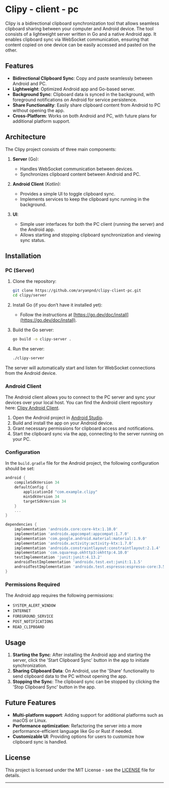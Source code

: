 # Clipy - client - pc

Clipy is a bidirectional clipboard synchronization tool that allows seamless clipboard sharing between your computer and Android device. The tool consists of a lightweight server written in Go and a native Android app. It enables clipboard sync via WebSocket communication, ensuring that content copied on one device can be easily accessed and pasted on the other.

## Features

- **Bidirectional Clipboard Sync**: Copy and paste seamlessly between Android and PC.
- **Lightweight**: Optimized Android app and Go-based server.
- **Background Sync**: Clipboard data is synced in the background, with foreground notifications on Android for service persistence.
- **Share Functionality**: Easily share clipboard content from Android to PC without opening the app.
- **Cross-Platform**: Works on both Android and PC, with future plans for additional platform support.

## Architecture

The Clipy project consists of three main components:

1. **Server** (Go):
   - Handles WebSocket communication between devices.
   - Synchronizes clipboard content between Android and PC.
   
2. **Android Client** (Kotlin):
   - Provides a simple UI to toggle clipboard sync.
   - Implements services to keep the clipboard sync running in the background.

3. **UI**:
   - Simple user interfaces for both the PC client (running the server) and the Android app.
   - Allows starting and stopping clipboard synchronization and viewing sync status.

## Installation

### PC (Server)

1. Clone the repository:
   ```bash
   git clone https://github.com/aryanpnd/clipy-client-pc.git
   cd clipy/server
   ```

2. Install Go (if you don’t have it installed yet):
   - Follow the instructions at [https://go.dev/doc/install](https://go.dev/doc/install).

3. Build the Go server:
   ```bash
   go build -o clipy-server .
   ```

4. Run the server:
   ```bash
   ./clipy-server
   ```

The server will automatically start and listen for WebSocket connections from the Android device.

### Android Client

The Android client allows you to connect to the PC server and sync your devices over your local host. You can find the Android client repository here: [Clipy Android Client](https://github.com/aryanpnd/clipy-client-android).

1. Open the Android project in [Android Studio](https://developer.android.com/studio).
2. Build and install the app on your Android device.
3. Grant necessary permissions for clipboard access and notifications.
4. Start the clipboard sync via the app, connecting to the server running on your PC.

### Configuration

In the `build.gradle` file for the Android project, the following configuration should be set:

```gradle
android {
    compileSdkVersion 34
    defaultConfig {
        applicationId "com.example.clipy"
        minSdkVersion 34
        targetSdkVersion 34
    }
    ...
}

dependencies {
    implementation 'androidx.core:core-ktx:1.10.0'
    implementation 'androidx.appcompat:appcompat:1.7.0'
    implementation 'com.google.android.material:material:1.9.0'
    implementation 'androidx.activity:activity-ktx:1.7.0'
    implementation 'androidx.constraintlayout:constraintlayout:2.1.4'
    implementation 'com.squareup.okhttp3:okhttp:4.10.0'
    testImplementation 'junit:junit:4.13.2'
    androidTestImplementation 'androidx.test.ext:junit:1.1.5'
    androidTestImplementation 'androidx.test.espresso:espresso-core:3.5.1'
}
```

### Permissions Required

The Android app requires the following permissions:
- `SYSTEM_ALERT_WINDOW`
- `INTERNET`
- `FOREGROUND_SERVICE`
- `POST_NOTIFICATIONS`
- `READ_CLIPBOARD`

## Usage

1. **Starting the Sync**: After installing the Android app and starting the server, click the 'Start Clipboard Sync' button in the app to initiate synchronization.
2. **Sharing Clipboard Data**: On Android, use the 'Share' functionality to send clipboard data to the PC without opening the app.
3. **Stopping the Sync**: The clipboard sync can be stopped by clicking the 'Stop Clipboard Sync' button in the app.

## Future Features

- **Multi-platform support**: Adding support for additional platforms such as macOS or Linux.
- **Performance optimization**: Refactoring the server into a more performance-efficient language like Go or Rust if needed.
- **Customizable UI**: Providing options for users to customize how clipboard sync is handled.

## License

This project is licensed under the MIT License - see the [LICENSE](LICENSE) file for details.

---